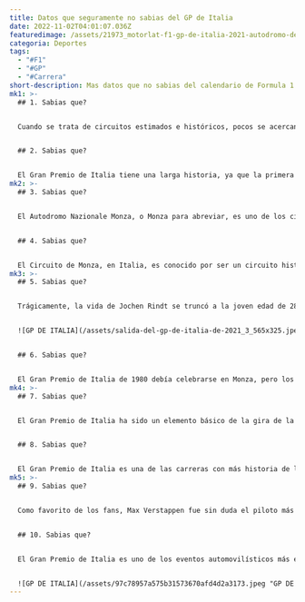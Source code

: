 ```yaml
---
title: Datos que seguramente no sabias del GP de Italia
date: 2022-11-02T04:01:07.036Z
featuredimage: /assets/21973_motorlat-f1-gp-de-italia-2021-autodromo-de-monza-sede-del-gran-premio-de-italia-v1.jpg
categoria: Deportes
tags:
  - "#F1"
  - "#GP"
  - "#Carrera"
short-description: M﻿as datos que no sabias del calendario de Formula 1
mk1: >-
  ## 1﻿. Sabias que?


  Cuando se trata de circuitos estimados e históricos, pocos se acercan al legendario Autodromo Nazionale Monza, en Italia. Conocido por sus velocidades excepcionalmente altas y sus emocionantes carreras, el circuito ha albergado el Gran Premio de Italia desde 1950. Los verdaderos aficionados a la Fórmula 1 cuentan con este evento entre sus carreras imprescindibles, con una historia salpicada de choques dramáticos y actuaciones que baten récords. El apasionado público italiano se suma a la energía, creando una atmósfera eléctrica que puede sentirse incluso a través de las pantallas de televisión. Como uno de los eventos más antiguos del calendario de la Fórmula 1, el Gran Premio de Italia sigue cautivando a los aficionados de todo el mundo con su combinación de historia y emoción. Desde las tres victorias consecutivas de Alberto Ascari en 1952-1954 hasta las cinco victorias de Michael Schumacher, el circuito ha visto ciertamente su parte justa de leyendas que han dejado su huella en la historia de las carreras. Aunque el futuro puede traer cambios y sorpresas, una cosa sigue siendo cierta: Monza siempre será un lugar muy querido en el mundo del automovilismo.


  ## 2﻿. Sabias que?


  El Gran Premio de Italia tiene una larga historia, ya que la primera carrera tuvo lugar en el Autodromo Nazionale Monza en 1922. A lo largo de las décadas, pilotos emblemáticos como Alberto Ascari, Michael Schumacher y Lewis Hamilton han conseguido la victoria en este circuito conocido por sus altas velocidades y sus apasionados aficionados. En 2022, la 72ª edición del GP de Italia se celebrará en Monza y promete ser otro emocionante evento del calendario de la Fórmula 1. El trazado de la pista, con largas rectas y apretadas chicanes, hace hincapié en la velocidad y la precisión de la conducción. Combinado con el terreno de Ferrari y un público entusiasta, seguro que será una carrera emocionante para los aficionados de todo el mundo. Como uno de los eventos más antiguos y prestigiosos del automovilismo, el Gran Premio de Italia siempre ofrece acción al límite para los espectadores que tienen la suerte de asistir o ver desde casa.
mk2: >-
  ## 3﻿. Sabias que?


  El Autodromo Nazionale Monza, o Monza para abreviar, es uno de los circuitos de carreras más emblemáticos de todo el automovilismo. Situado a las afueras de Milán, Monza ha albergado el Gran Premio de Italia desde su creación en 1922. Lo que es aún más impresionante es que se construyó en unos asombrosos 110 días. El circuito presenta una mezcla de rectas de alta velocidad y curvas cerradas, incluidas las famosas curvas Curva Grande y Lesmo. También es conocido por su larga historia de choques espectaculares y emocionantes victorias, lo que lo convierte en un favorito tanto de los pilotos como de los aficionados. De hecho, en Monza se han disputado más carreras de Fórmula 1 que en cualquier otro circuito del calendario actual, lo que demuestra su atractivo duradero como una de las joyas de la corona del automovilismo. La próxima vez que veas el GP de Italia en Monza, tómate un momento para apreciar el histórico pasado del circuito y cómo fue capaz de levantarse desde sus humildes comienzos hasta convertirse en una piedra angular de las carreras de Fórmula 1.


  ## 4﻿. Sabias que?


  El Circuito de Monza, en Italia, es conocido por ser un circuito histórico y de carreras con altas velocidades y curvas desafiantes. Ha desempeñado un papel crucial en el mundo de las carreras, acogiendo el Gran Premio de Italia desde la década de 1950. Además de innumerables y emocionantes carreras, el Circuito de Monza ha sido escenario de once títulos mundiales ganados por pilotos legendarios como Michael Schumacher, Sebastian Vettel y Lewis Hamilton. Las largas rectas y las espectaculares curvas del circuito lo convierten en una verdadera prueba de habilidad para cualquier piloto. No es de extrañar que tantos campeones hayan demostrado su valía en el circuito de Monza, ya que es una pista sin igual. Tanto si eres un fan de la Fórmula 1 como si simplemente aprecias las increíbles hazañas de atletismo y precisión, presenciar una carrera en Monza es una experiencia inolvidable.
mk3: >-
  ## 5﻿. Sabias que?


  Trágicamente, la vida de Jochen Rindt se truncó a la joven edad de 28 años durante su vuelta de clasificación para el Gran Premio de Italia en Monza. Aunque la causa exacta del accidente sigue siendo desconocida, se cree que un fallo en la suspensión de su coche le hizo perder el control y estrellarse contra las barreras de seguridad. A pesar de no completar la carrera, Rindt había acumulado suficientes puntos a lo largo de la temporada para asegurarse el primer puesto en la clasificación del campeonato. A día de hoy sigue siendo el único ganador póstumo del codiciado título de la Fórmula 1. La inquietante imagen de su coche estrellado ha servido como recordatorio de los peligros presentes en los deportes de motor, y su memoria sigue viva en el deporte a través de homenajes como el trofeo anual Jochen Rindt de la FIA por "logros personales sobresalientes durante una temporada de carreras" Está claro que Rindt dejó una impresión duradera no sólo en aquellos que fueron testigos de sus impresionantes habilidades de conducción, sino también en la Fórmula 1 en su conjunto. Que descanse en paz.


  ![GP DE ITALIA](/assets/salida-del-gp-de-italia-de-2021_3_565x325.jpeg "GP DE ITALIA")


  ## 6﻿. Sabias que?


  El Gran Premio de Italia de 1980 debía celebrarse en Monza, pero los retrasos en las obras obligaron a los organizadores a trasladar la carrera a Imola. La decisión fue controvertida, y muchos aficionados se sintieron molestos por perderse su querido circuito. Sin embargo, el circuito de Imola resultó ser emocionante, con varias batallas reñidas y sorpresas en el podio. Al final, fue Nelson Piquet quien salió victorioso, consolidando aún más su reputación de piloto hábil y atrevido. A pesar de su éxito en la pista, Piquet también era conocido por sus tácticas divisorias, como chocar contra el coche de un rival para asegurarse la victoria. Independientemente de la opinión personal, no se puede negar que la victoria de Piquet en la única edición del GP de Italia celebrada en Imola añadió un giro interesante a una temporada de carreras ya tumultuosa.
mk4: >-
  ## 7﻿. Sabias que?


  El Gran Premio de Italia ha sido un elemento básico de la gira de la Fórmula 1 desde la temporada inaugural de este deporte en 1950. Celebrada en el famoso Autodromo Nazionale Monza, la pista es famosa por sus largas rectas y sus altas velocidades. No es de extrañar, pues, que el piloto brasileño Rubens Barrichello tenga el récord del circuito con un impresionante tiempo de 1:21.046 establecido en 2004. Sin embargo, fue el piloto alemán Michael Schumacher quien dominó el GP de Italia durante su carrera, ganando la asombrosa cifra de cinco veces consecutivas desde 2000 hasta 2004. Este año, los aficionados esperan otra carrera de infarto en la que los pilotos lucharán por la oportunidad de añadir su nombre a la historia de Monza.


  ## 8﻿. Sabias que?


  El Gran Premio de Italia es una de las carreras con más historia de la Fórmula 1. Desde su debut en 1950 hasta su actual sede en el Autodromo Nazionale Monza, este circuito ha visto a pilotos legendarios lanzarse a la victoria, como Michael Schumacher, Ayrton Senna y Alain Prost. La carrera también tiene el récord de la vuelta más rápida jamás registrada en la F1, establecido por Rubens Barrichello en 2004. El ganador del año pasado fue Daniel Ricciardo, que consiguió su primera victoria en el GP de Italia y se unió a un ilustre grupo de campeones. Le acompañaron en el podio Lando Norris, de McLaren, y Valtteri Bottas, de Mercedes. La carrera de este año promete ser igual de emocionante, con pilotos que lucharán no sólo por un puesto en el podio, sino también por puntos cruciales para el título de campeón. ¿Quién saldrá vencedor en el histórico GP de Italia? Sólo el tiempo -y las velocidades de vértigo- lo dirán.
mk5: >-
  ## 9﻿. Sabias que?


  Como favorito de los fans, Max Verstappen fue sin duda el piloto más destacado en el Gran Premio de Italia del año pasado. Al conseguir la pole position, los aficionados esperaban con impaciencia su actuación durante la carrera. Sin embargo, un choque con Lewis Hamilton le hizo retirarse al principio de la carrera. A pesar de que los comisarios de la carrera lo absolvieron de cualquier infracción, este incidente deja a los aficionados preguntándose qué podría haber sido de Verstappen si no se hubiera visto involucrado en el accidente. Sólo cabe esperar que el GP de Italia de este año traiga al piloto holandés el éxito que se merece, y le permita mostrar sus impresionantes habilidades en uno de los circuitos más emblemáticos de la Fórmula 1. A medida que la temporada de F1 continúe, será interesante ver si Verstappen es capaz de volver a subir en la clasificación y potencialmente disputar el título del campeonato. Sólo el tiempo dirá si puede dejar atrás la decepción del año pasado y salir más fuerte que nunca.


  ## 1﻿0. Sabias que?


  El Gran Premio de Italia es uno de los eventos automovilísticos más esperados del año. Celebrada en el Autodromo Nazionale di Monza, esta renombrada pista lleva albergando la carrera desde 1922 y es conocida por su historia y sus emocionantes batallas en la pista. El evento de este año será aún más emocionante, ya que será la primera carrera tras un paréntesis de casi cinco meses debido al COVID-19. Todas las miradas estarán puestas en Ferrari, una escudería legendaria con fuertes raíces en Italia, que espera mejorar su reciente actuación y conseguir un podio en su carrera de casa. El GP de Italia promete ser un fin de semana lleno de adrenalina, de acción a gran velocidad y de tensa competición. Los aficionados podrán seguirlo en directo del 9 al 11 de septiembre o ver los resúmenes después. No hay que perdérselo.


  ![GP DE ITALIA](/assets/97c78957a575b31573670afd4d2a3173.jpeg "GP DE ITALIA")
---
```

